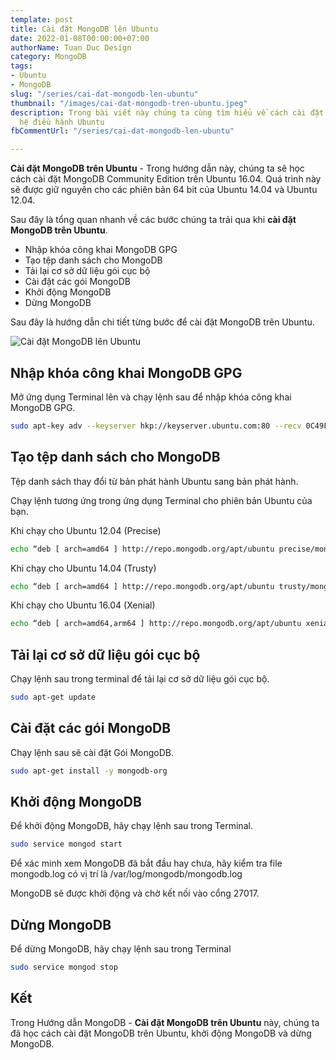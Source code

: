 ```yaml
---
template: post
title: Cài đặt MongoDB lên Ubuntu
date: 2022-01-08T00:00:00+07:00
authorName: Tuan Duc Design
category: MongoDB
tags:
- Ubuntu
- MongoDB
slug: "/series/cai-dat-mongodb-len-ubuntu"
thumbnail: "/images/cai-dat-mongodb-tren-ubuntu.jpeg"
description: Trong bài viết này chúng ta cùng tìm hiểu về cách cài đặt MongoDB lên
  hệ điều hành Ubuntu
fbCommentUrl: "/series/cai-dat-mongodb-len-ubuntu"

---
```

**Cài đặt MongoDB trên Ubuntu** - Trong hướng dẫn này, chúng ta sẽ học cách cài đặt MongoDB Community Edition trên Ubuntu 16.04. Quá trình này sẽ được giữ nguyên cho các phiên bản 64 bit của Ubuntu 14.04 và Ubuntu 12.04.

Sau đây là tổng quan nhanh về các bước chúng ta trải qua khi **cài đặt MongoDB trên Ubuntu**.

* Nhập khóa công khai MongoDB GPG
* Tạo tệp danh sách cho MongoDB
* Tải lại cơ sở dữ liệu gói cục bộ
* Cài đặt các gói MongoDB
* Khởi động MongoDB
* Dừng MongoDB

Sau đây là hướng dẫn chi tiết từng bước để cài đặt MongoDB trên Ubuntu.

![Cài đặt MongoDB lên Ubuntu](/images/cai-dat-mongodb-tren-ubuntu.jpeg)

## Nhập khóa công khai MongoDB GPG

Mở ứng dụng Terminal lên và chạy lệnh sau để nhập khóa công khai MongoDB GPG.

```bash
sudo apt-key adv --keyserver hkp://keyserver.ubuntu.com:80 --recv 0C49F3730359A14518585931BC711F9BA15703C6
```

## Tạo tệp danh sách cho MongoDB

Tệp danh sách thay đổi từ bản phát hành Ubuntu sang bản phát hành.

Chạy lệnh tương ứng trong ứng dụng Terminal cho phiên bản Ubuntu của bạn.

Khi chạy cho Ubuntu 12.04 (Precise)

```bash
echo “deb [ arch=amd64 ] http://repo.mongodb.org/apt/ubuntu precise/mongodb-org/3.4 multiverse” | sudo tee /etc/apt/sources.list.d/mongodb-org-3.4.list
```

Khi chạy cho Ubuntu 14.04 (Trusty)

```bash
echo “deb [ arch=amd64 ] http://repo.mongodb.org/apt/ubuntu trusty/mongodb-org/3.4 multiverse” | sudo tee /etc/apt/sources.list.d/mongodb-org-3.4.list
```

Khi chạy cho Ubuntu 16.04 (Xenial)

```bash
echo “deb [ arch=amd64,arm64 ] http://repo.mongodb.org/apt/ubuntu xenial/mongodb-org/3.4 multiverse” | sudo tee /etc/apt/sources.list.d/mongodb-org-3.4.list
```

## Tải lại cơ sở dữ liệu gói cục bộ

Chạy lệnh sau trong terminal để tải lại cơ sở dữ liệu gói cục bộ.

```bash
sudo apt-get update
```

## Cài đặt các gói MongoDB

Chạy lệnh sau sẽ cài đặt Gói MongoDB.

```bash
sudo apt-get install -y mongodb-org
```

## Khởi động MongoDB

Để khởi động MongoDB, hãy chạy lệnh sau trong Terminal.

```bash
sudo service mongod start
```

Để xác minh xem MongoDB đã bắt đầu hay chưa, hãy kiểm tra file mongodb.log có vị trí là /var/log/mongodb/mongodb.log

MongoDB sẽ được khởi động và chờ kết nối vào cổng 27017.

## Dừng MongoDB

Để dừng MongoDB, hãy chạy lệnh sau trong Terminal

```bash
sudo service mongod stop
```

## Kết

Trong Hướng dẫn MongoDB - **Cài đặt MongoDB trên Ubuntu** này, chúng ta đã học cách cài đặt MongoDB trên Ubuntu, khởi động MongoDB và dừng MongoDB.
